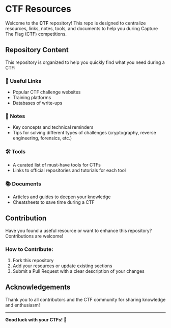 # CTF Resources

Welcome to the **CTF** repository! This repo is designed to centralize resources, links, notes, tools, and documents to help you during Capture The Flag (CTF) competitions.

## Repository Content

This repository is organized to help you quickly find what you need during a CTF:

### 🔗 Useful Links
- Popular CTF challenge websites
- Training platforms
- Databases of write-ups

### 📝 Notes
- Key concepts and technical reminders
- Tips for solving different types of challenges (cryptography, reverse engineering, forensics, etc.)

### 🛠️ Tools
- A curated list of must-have tools for CTFs
- Links to official repositories and tutorials for each tool

### 📚 Documents
- Articles and guides to deepen your knowledge
- Cheatsheets to save time during a CTF

## Contribution

Have you found a useful resource or want to enhance this repository? Contributions are welcome!

### How to Contribute:
1. Fork this repository
2. Add your resources or update existing sections
3. Submit a Pull Request with a clear description of your changes

## Acknowledgements

Thank you to all contributors and the CTF community for sharing knowledge and enthusiasm!

---

**Good luck with your CTFs!** 🎯
